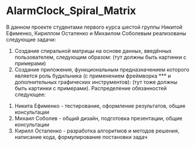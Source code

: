 # AlarmClock_Spiral_Matrix
В данном проекте студентами первого курса шестой группы Никитой Ефименко, Кириллом Остапенко и Михаилом Соболевым реализованы следующие задачи:
  1) Создание спиральной матрицы на основе данных, введённых пользователем, следующим образом: 
      (тут должны быть картинки с примерами)
  2) Создание приложения, функциональным предназначением которого является роль будильника (с применением фреймворка *** и дополнительных графических инструментов):
      (тут тоже должны быть картинки с примерами).
Распределение обязанностей следующее:
1. Никита Ефименко - тестирование, оформление результатов, общие консультации 
2. Михаил Соболев - общий дизайн, подготовка презентации, общие консультации
3. Кирилл Остапенко - разработка алгоритмов и методов решения, написание кода, формулирование постановки задач
